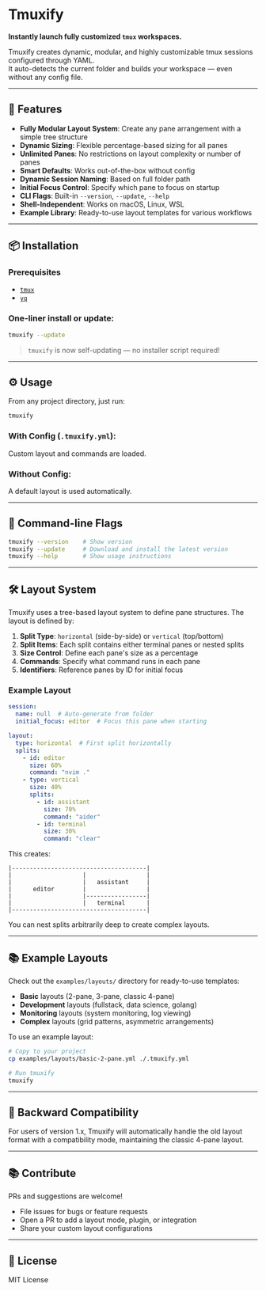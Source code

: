 # Tmuxify

**Instantly launch fully customized `tmux` workspaces.**

Tmuxify creates dynamic, modular, and highly customizable tmux sessions configured through YAML.  
It auto-detects the current folder and builds your workspace — even without any config file.

---

## 🚀 Features

- **Fully Modular Layout System**: Create any pane arrangement with a simple tree structure
- **Dynamic Sizing**: Flexible percentage-based sizing for all panes
- **Unlimited Panes**: No restrictions on layout complexity or number of panes
- **Smart Defaults**: Works out-of-the-box without config
- **Dynamic Session Naming**: Based on full folder path
- **Initial Focus Control**: Specify which pane to focus on startup
- **CLI Flags**: Built-in `--version`, `--update`, `--help`
- **Shell-Independent**: Works on macOS, Linux, WSL
- **Example Library**: Ready-to-use layout templates for various workflows

---

## 📦 Installation

### Prerequisites

- [`tmux`](https://github.com/tmux/tmux)
- [`yq`](https://github.com/mikefarah/yq)

### One-liner install or update:

```sh
tmuxify --update
```

> `tmuxify` is now self-updating — no installer script required!

---

## ⚙️ Usage

From any project directory, just run:

```sh
tmuxify
```

### With Config (`.tmuxify.yml`):
Custom layout and commands are loaded.

### Without Config:
A default layout is used automatically.

---

## 🧰 Command-line Flags

```sh
tmuxify --version    # Show version
tmuxify --update     # Download and install the latest version
tmuxify --help       # Show usage instructions
```

---

## 🛠 Layout System

Tmuxify uses a tree-based layout system to define pane structures. The layout is defined by:

1. **Split Type**: `horizontal` (side-by-side) or `vertical` (top/bottom)
2. **Split Items**: Each split contains either terminal panes or nested splits
3. **Size Control**: Define each pane's size as a percentage
4. **Commands**: Specify what command runs in each pane
5. **Identifiers**: Reference panes by ID for initial focus

### Example Layout

```yaml
session:
  name: null  # Auto-generate from folder
  initial_focus: editor  # Focus this pane when starting

layout:
  type: horizontal  # First split horizontally
  splits:
    - id: editor
      size: 60%
      command: "nvim ."
    - type: vertical
      size: 40%
      splits:
        - id: assistant
          size: 70%
          command: "aider"
        - id: terminal
          size: 30%
          command: "clear"
```

This creates:
```
|--------------------------------------|
|                    |                 |
|                    |   assistant     |
|      editor        |                 |
|                    |-----------------|
|                    |   terminal      |
|--------------------------------------|
```

You can nest splits arbitrarily deep to create complex layouts.

---

## 📚 Example Layouts

Check out the `examples/layouts/` directory for ready-to-use templates:

- **Basic** layouts (2-pane, 3-pane, classic 4-pane)
- **Development** layouts (fullstack, data science, golang)
- **Monitoring** layouts (system monitoring, log viewing)
- **Complex** layouts (grid patterns, asymmetric arrangements)

To use an example layout:

```bash
# Copy to your project
cp examples/layouts/basic-2-pane.yml ./.tmuxify.yml

# Run tmuxify
tmuxify
```

---

## 🧩 Backward Compatibility

For users of version 1.x, Tmuxify will automatically handle the old layout format with a compatibility mode, maintaining the classic 4-pane layout.

---

## 📚 Contribute

PRs and suggestions are welcome!

- File issues for bugs or feature requests
- Open a PR to add a layout mode, plugin, or integration
- Share your custom layout configurations

---

## 📃 License

MIT License
